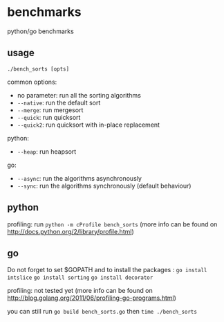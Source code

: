 benchmarks
==========

python/go benchmarks

usage
-----

`./bench_sorts [opts]`

common options:
* no parameter: run all the sorting algorithms
* `--native`: run the default sort
* `--merge`: run mergesort
* `--quick`: run quicksort
* `--quick2`: run quicksort with in-place replacement

python:
* `--heap`: run heapsort

go:
* `--async`: run the algorithms asynchronously
* `--sync`: run the algorithms synchronously (default behaviour)

python
------

profiling: run `python -m cProfile bench_sorts` (more info can be found on http://docs.python.org/2/library/profile.html)

go
--

Do not forget to set $GOPATH and to install the packages :
`go install intslice`
`go install sorting`
`go install decorator`

profiling: not tested yet (more info can be found on http://blog.golang.org/2011/06/profiling-go-programs.html)

you can still run `go build bench_sorts.go` then `time ./bench_sorts`
